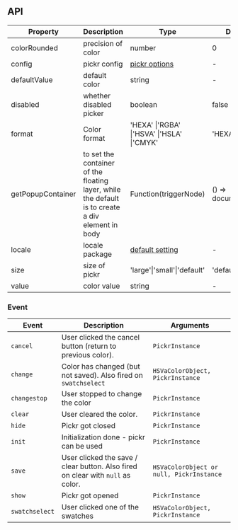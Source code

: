 ## API

| Property | Description | Type | Default |
| --- | --- | --- | --- |
| colorRounded | precision of color | number | 0 |
| config | pickr config | [pickr options](https://github.com/Simonwep/pickr) | - |
| defaultValue | default color | string | - |
| disabled | whether disabled picker | boolean | false |
| format | Color format | 'HEXA' \|'RGBA' \|'HSVA' \|'HSLA' \|'CMYK' | 'HEXA' |
| getPopupContainer | to set the container of the floating layer, while the default is to create a div element in body | Function(triggerNode) | () => document.body |
| locale | locale package | [default setting](https://github.com/vueComponent/pf-ui-vue/blob/main/components/color-picker/locale) | - |
| size | size of pickr | 'large'\|'small'\|'default' | 'default' |
| value | color value | string | - |

### Event

| Event | Description | Arguments |
| --- | --- | --- |
| `cancel` | User clicked the cancel button (return to previous color). | `PickrInstance` |
| `change` | Color has changed (but not saved). Also fired on `swatchselect` | `HSVaColorObject, PickrInstance` |
| `changestop` | User stopped to change the color | `PickrInstance` |
| `clear` | User cleared the color. | `PickrInstance` |
| `hide` | Pickr got closed | `PickrInstance` |
| `init` | Initialization done - pickr can be used | `PickrInstance` |
| `save` | User clicked the save / clear button. Also fired on clear with `null` as color. | `HSVaColorObject or null, PickrInstance` |
| `show` | Pickr got opened | `PickrInstance` |
| `swatchselect` | User clicked one of the swatches | `HSVaColorObject, PickrInstance` |
